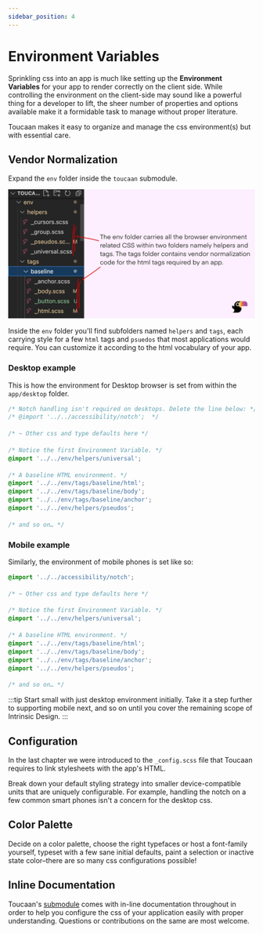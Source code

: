 ```yaml
---
sidebar_position: 4
---
```


# Environment Variables

Sprinkling css into an app is much like setting up the **Environment Variables** for your app to render correctly on the client side. While controlling the environment on the client-side may sound like a powerful thing for a developer to lift, the sheer number of properties and options available make it a formidable task to manage without proper literature.

Toucaan makes it easy to organize and manage the css environment(s) but with essential care.

## Vendor Normalization
Expand the `env` folder inside the `toucaan` submodule.

![Environment architecture](./img/env-folders.jpg)

Inside the `env` folder you'll find subfolders named `helpers` and `tags`, each carrying style for a few `html` tags and `psuedos` that most applications would require. You can customize it according to the html vocabulary of your app.

### Desktop example

This is how the environment for Desktop browser is set from within the `app/desktop` folder.

```css title="Open ./toucaan/app/desktop/desktop.scss"
/* Notch handling isn't required on desktops. Delete the line below: */
/* @import '../../accessibility/notch';  */

/* ~ Other css and type defaults here */

/* Notice the first Environment Variable. */
@import '../../env/helpers/universal'; 

/* A baseline HTML environment. */
@import '../../env/tags/baseline/html';
@import '../../env/tags/baseline/body';
@import '../../env/tags/baseline/anchor';
@import '../../env/helpers/pseudos';

/* and so on… */
```

### Mobile example
Similarly, the environment of mobile phones is set like so:

```css title="Open ./toucaan/app/mobile/mobile.scss"
@import '../../accessibility/notch'; 

/* ~ Other css and type defaults here */

/* Notice the first Environment Variable. */
@import '../../env/helpers/universal'; 

/* A baseline HTML environment. */
@import '../../env/tags/baseline/html';
@import '../../env/tags/baseline/body';
@import '../../env/tags/baseline/anchor';
@import '../../env/helpers/pseudos';

/* and so on… */
```

:::tip
Start small with just desktop environment initially. Take it a step further to supporting mobile next, and so on until you cover the remaining scope of Intrinsic Design.
:::

## Configuration
In the last chapter we were introduced to the `_config.scss` file that Toucaan requires to link stylesheets with the app's HTML.


Break down your default styling strategy into smaller device-compatible units that are uniquely configurable. For example, handling the notch on a few common smart phones isn't a concern for the desktop css. 

## Color Palette
Decide on a color palette, choose the right typefaces or host a font-family yourself, typeset with a few sane initial defaults, paint a selection or inactive state color–there are so many css configurations possible! 

## Inline Documentation
Toucaan's [submodule](https://github.com/Toucaan/toucaan) comes with in-line documentation throughout in order to help you configure the css of your application easily with proper understanding. Questions or contributions on the same are most welcome.
